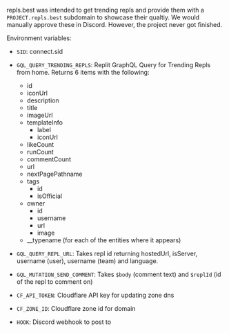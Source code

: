 repls.best was intended to get trending repls and provide them with a `PROJECT.repls.best` subdomain to showcase their qualtiy. We would manually approve these in Discord. However, the project never got finished.


Environment variables:

- `SID`: connect.sid
- `GQL_QUERY_TRENDING_REPLS`: Replit GraphQL Query for Trending Repls from home. Returns 6 items with the following:
    - id
    - iconUrl
    - description
    - title
    - imageUrl
    - templateInfo
        - label
        - iconUrl
    - likeCount
    - runCount
    - commentCount
    - url
    - nextPagePathname
    - tags
        - id
        - isOfficial
    - owner
        - id
        - username
        - url
        - image
    - __typename (for each of the entities where it appears)

- `GQL_QUERY_REPL_URL`: Takes repl id returning hostedUrl, isServer, username (user), username (team) and language.
- `GQL_MUTATION_SEND_COMMENT`: Takes `$body` (comment text) and `$replId` (id of the repl to comment on)
- `CF_API_TOKEN`: Cloudflare API key for updating zone dns
- `CF_ZONE_ID`: Cloudflare zone id for domain
- `HOOK`: Discord webhook to post to
